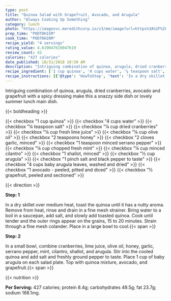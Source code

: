 ```yaml
---
type: post
title: "Quinoa Salad with Grapefruit, Avocado, and Arugula"
author: "Always Cooking Up Something"
category: lunch
photo: "https://imagesvc.meredithcorp.io/v3/mm/image?url=https%3A%2F%2Fimages.media-allrecipes.com%2Fuserphotos%2F808345.jpg"
prep_time: "P0DT0H15M"
cook_time: "P0DT0H20M"
recipe_yield: "4 servings"
rating_value: 4.619047619047619
review_count: 42
calories: "427 calories"
date_published: 10/31/2018 10:50 AM
description: "Intriguing combination of quinoa, arugula, dried cranberries, avocado and grapefruit with a spicy dressing make this a snazzy side dish or lovely summer lunch main dish."
recipe_ingredient: ['1 cup quinoa', '4 cups water', '¼ teaspoon salt', '¼ cup dried cranberries', '¼ cup fresh lime juice', '¼ cup olive oil', '2 teaspoons honey', '2 cloves garlic, minced', '1 teaspoon minced serrano pepper', '¼ cup chopped fresh mint', '¼ cup minced cilantro', '1 shallot, minced', '½ cup arugula', '1 pinch salt and black pepper to taste', '4 cups baby arugula leaves, washed and dried', '1 avocado - peeled, pitted and diced', '½ grapefruit, peeled and sectioned']
recipe_instructions: [{'@type': 'HowToStep', 'text': 'In a dry skillet over medium heat, toast the quinoa until it has a nutty aroma. Remove from heat, rinse and drain in a fine mesh strainer. Bring water to a boil in a saucepan, add salt, and slowly add toasted quinoa. Cook until tender and the outer rings appear on the grains, 15 to 20 minutes. Strain through a fine mesh colander. Place in a large bowl to cool.\n'}, {'@type': 'HowToStep', 'text': 'In a small bowl, combine cranberries, lime juice, olive oil, honey, garlic, serrano pepper, mint, cilantro, shallot, and arugula. Stir into the cooled quinoa and add salt and freshly ground pepper to taste. Place 1 cup of baby arugula on each salad plate. Top with quinoa mixture, avocado, and grapefruit.\n'}]
---
```


Intriguing combination of quinoa, arugula, dried cranberries, avocado and grapefruit with a spicy dressing make this a snazzy side dish or lovely summer lunch main dish. 

{{< boldheading >}}

{{< checkbox "1 cup quinoa" >}}
{{< checkbox "4 cups water" >}}
{{< checkbox "¼ teaspoon salt" >}}
{{< checkbox "¼ cup dried cranberries" >}}
{{< checkbox "¼ cup fresh lime juice" >}}
{{< checkbox "¼ cup olive oil" >}}
{{< checkbox "2 teaspoons honey" >}}
{{< checkbox "2 cloves garlic, minced" >}}
{{< checkbox "1 teaspoon minced serrano pepper" >}}
{{< checkbox "¼ cup chopped fresh mint" >}}
{{< checkbox "¼ cup minced cilantro" >}}
{{< checkbox "1  shallot, minced" >}}
{{< checkbox "½ cup arugula" >}}
{{< checkbox "1 pinch salt and black pepper to taste" >}}
{{< checkbox "4 cups baby arugula leaves, washed and dried" >}}
{{< checkbox "1  avocado - peeled, pitted and diced" >}}
{{< checkbox "½  grapefruit, peeled and sectioned" >}}


{{< direction >}}

**Step: 1**

In a dry skillet over medium heat, toast the quinoa until it has a nutty aroma. Remove from heat, rinse and drain in a fine mesh strainer. Bring water to a boil in a saucepan, add salt, and slowly add toasted quinoa. Cook until tender and the outer rings appear on the grains, 15 to 20 minutes. Strain through a fine mesh colander. Place in a large bowl to cool.{{< span >}}

**Step: 2**

In a small bowl, combine cranberries, lime juice, olive oil, honey, garlic, serrano pepper, mint, cilantro, shallot, and arugula. Stir into the cooled quinoa and add salt and freshly ground pepper to taste. Place 1 cup of baby arugula on each salad plate. Top with quinoa mixture, avocado, and grapefruit.{{< span >}}

{{< nutrition >}}

**Per Serving:** 427 calories; protein 8.4g; carbohydrates 49.5g; fat 23.7g; sodium 168.1mg.